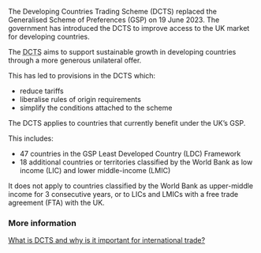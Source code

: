 The Developing Countries Trading Scheme (DCTS) replaced the Generalised Scheme of Preferences (GSP) on 19 June 2023. The government has introduced the DCTS to improve access to the UK market for developing countries.

The <abbr title="Developing Countries Trading Scheme">DCTS</abbr> aims to support sustainable growth in developing countries through a more generous unilateral offer.

This has led to provisions in the DCTS which:

- reduce tariffs
- liberalise rules of origin requirements
- simplify the conditions attached to the scheme

The DCTS applies to countries that currently benefit under the UK’s GSP.

This includes:

- 47 countries in the GSP Least Developed Country (LDC) Framework
- 18 additional countries or territories classified by the World Bank as low income (LIC) and lower middle-income (LMIC)

It does not apply to countries classified by the World Bank as upper-middle income for 3 consecutive years, or to LICs and LMICs with a free trade agreement (FTA) with the UK.

### More information

[What is DCTS and why is it important for international trade?](/news/stories/what-is-dcts-and-why-is-it-important-for-international-trade)
